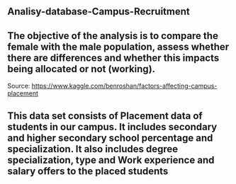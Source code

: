 ## **Analisy-database-Campus-Recruitment**

## The objective of the analysis is to compare the female with the male population, assess whether there are differences and whether this impacts being allocated or not (working).

Source: https://www.kaggle.com/benroshan/factors-affecting-campus-placement

## This data set consists of Placement data of students in our campus. It includes secondary and higher secondary school percentage and specialization. It also includes degree specialization, type and Work experience and salary offers to the placed students
